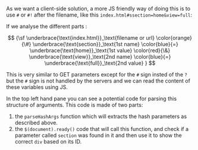 As we want a client-side solution, a more JS friendly way of doing this is to use `#` or `#!` after the filename, like this `index.html#ssection=home&view=full`:

If we analyse the different parts :

$$
{\sf
\underbrace{\text{index.html}}_\text{filename or url}
\color{orange}{\#}
\underbrace{\text{section}}_\text{1st name}
\color{blue}{=} 
\underbrace{\text{home}}_\text{1st value}
\color{red}{\&} 
\underbrace{\text{view}}_\text{2nd name}
\color{blue}{=} 
\underbrace{\text{full}}_\text{2nd value}
}
$$

This is very similar to GET parameters except for the `#` sign insted of the `?` but the `#` sign is not handled by the servers and we can read the content of these variables using JS. 

In the top left hand pane you can see a potential code for parsing this structure of arguments. This code is made of two parts:
1. the `parseHashArgs` function which will extracts the hash parameters as described above.
1. the `$(document).ready()` code that will call this function, and check if a parameter called `section` was found in it and then use it to show the correct `div` based on its ID.

